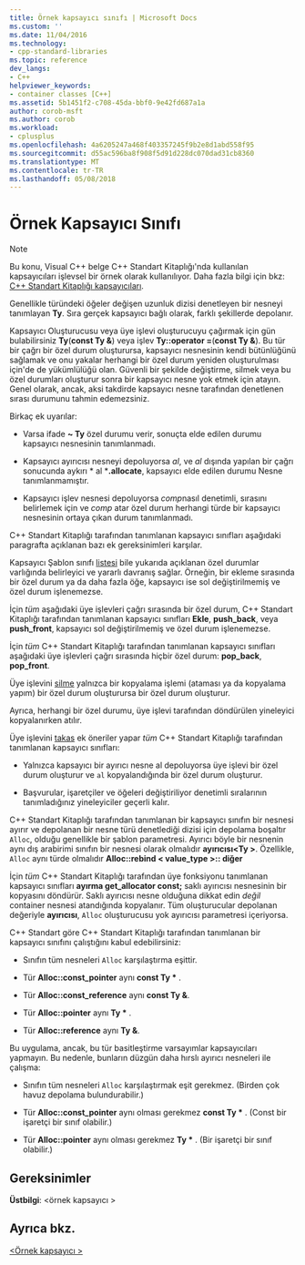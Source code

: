 ```yaml
---
title: Örnek kapsayıcı sınıfı | Microsoft Docs
ms.custom: ''
ms.date: 11/04/2016
ms.technology:
- cpp-standard-libraries
ms.topic: reference
dev_langs:
- C++
helpviewer_keywords:
- container classes [C++]
ms.assetid: 5b1451f2-c708-45da-bbf0-9e42fd687a1a
author: corob-msft
ms.author: corob
ms.workload:
- cplusplus
ms.openlocfilehash: 4a6205247a468f403357245f9b2e8d1abd558f95
ms.sourcegitcommit: d55ac596ba8f908f5d91d228dc070dad31cb8360
ms.translationtype: MT
ms.contentlocale: tr-TR
ms.lasthandoff: 05/08/2018
---
```

# <a name="sample-container-class"></a>Örnek Kapsayıcı Sınıfı

> [!NOTE]
> Bu konu, Visual C++ belge C++ Standart Kitaplığı'nda kullanılan kapsayıcıları işlevsel bir örnek olarak kullanılıyor. Daha fazla bilgi için bkz: [C++ Standart Kitaplığı kapsayıcıları](../standard-library/stl-containers.md).

Genellikle türündeki öğeler değişen uzunluk dizisi denetleyen bir nesneyi tanımlayan **Ty**. Sıra gerçek kapsayıcı bağlı olarak, farklı şekillerde depolanır.

Kapsayıcı Oluşturucusu veya üye işlevi oluşturucuyu çağırmak için gün bulabilirsiniz **Ty**(**const Ty &**) veya işlev **Ty::operator =**(**const Ty &**). Bu tür bir çağrı bir özel durum oluşturursa, kapsayıcı nesnesinin kendi bütünlüğünü sağlamak ve onu yakalar herhangi bir özel durum yeniden oluşturulması için'de de yükümlülüğü olan. Güvenli bir şekilde değiştirme, silmek veya bu özel durumları oluşturur sonra bir kapsayıcı nesne yok etmek için atayın. Genel olarak, ancak, aksi takdirde kapsayıcı nesne tarafından denetlenen sırası durumunu tahmin edemezsiniz.

Birkaç ek uyarılar:

- Varsa ifade **~ Ty** özel durumu verir, sonuçta elde edilen durumu kapsayıcı nesnesinin tanımlanmadı.

- Kapsayıcı ayırıcısı nesneyi depoluyorsa *al*, ve *al* dışında yapılan bir çağrı sonucunda aykırı * al ***.allocate**, kapsayıcı elde edilen durumu Nesne tanımlanmamıştır.

- Kapsayıcı işlev nesnesi depoluyorsa *comp*nasıl denetimli, sırasını belirlemek için ve *comp* atar özel durum herhangi türde bir kapsayıcı nesnesinin ortaya çıkan durum tanımlanmadı.

C++ Standart Kitaplığı tarafından tanımlanan kapsayıcı sınıfları aşağıdaki paragrafta açıklanan bazı ek gereksinimleri karşılar.

Kapsayıcı Şablon sınıfı [listesi](../standard-library/list-class.md) bile yukarıda açıklanan özel durumlar varlığında belirleyici ve yararlı davranış sağlar. Örneğin, bir ekleme sırasında bir özel durum ya da daha fazla öğe, kapsayıcı ise sol değiştirilmemiş ve özel durum işlenemezse.

İçin *tüm* aşağıdaki üye işlevleri çağrı sırasında bir özel durum, C++ Standart Kitaplığı tarafından tanımlanan kapsayıcı sınıfları **Ekle**, **push_back**, veya **push_front**, kapsayıcı sol değiştirilmemiş ve özel durum işlenemezse.

İçin *tüm* C++ Standart Kitaplığı tarafından tanımlanan kapsayıcı sınıfları aşağıdaki üye işlevleri çağrı sırasında hiçbir özel durum: **pop_back**, **pop_front**.

Üye işlevini [silme](../standard-library/container-class-erase.md) yalnızca bir kopyalama işlemi (ataması ya da kopyalama yapım) bir özel durum oluşturursa bir özel durum oluşturur.

Ayrıca, herhangi bir özel durumu, üye işlevi tarafından döndürülen yineleyici kopyalanırken atılır.

Üye işlevini [takas](../standard-library/container-class-swap.md) ek öneriler yapar *tüm* C++ Standart Kitaplığı tarafından tanımlanan kapsayıcı sınıfları:

- Yalnızca kapsayıcı bir ayırıcı nesne al depoluyorsa üye işlevi bir özel durum oluşturur ve `al` kopyalandığında bir özel durum oluşturur.

- Başvurular, işaretçiler ve öğeleri değiştiriliyor denetimli sıralarının tanımladığınız yineleyiciler geçerli kalır.

C++ Standart Kitaplığı tarafından tanımlanan bir kapsayıcı sınıfın bir nesnesi ayırır ve depolanan bir nesne türü denetlediği dizisi için depolama boşaltır `Alloc`, olduğu genellikle bir şablon parametresi. Ayırıcı böyle bir nesnenin aynı dış arabirimi sınıfın bir nesnesi olarak olmalıdır **ayırıcısı\<Ty >**. Özellikle, `Alloc` aynı türde olmalıdır **Alloc::rebind < value_type >:: diğer**

İçin *tüm* C++ Standart Kitaplığı tarafından üye fonksiyonu tanımlanan kapsayıcı sınıfları **ayırma get_allocator const;** saklı ayırıcısı nesnesinin bir kopyasını döndürür. Saklı ayırıcısı nesne olduğuna dikkat edin *değil* container nesnesi atandığında kopyalanır. Tüm oluşturucular depolanan değeriyle **ayırıcısı**, `Alloc` oluşturucusu yok ayırıcısı parametresi içeriyorsa.

C++ Standart göre C++ Standart Kitaplığı tarafından tanımlanan bir kapsayıcı sınıfını çalıştığını kabul edebilirsiniz:

- Sınıfın tüm nesneleri `Alloc` karşılaştırma eşittir.

- Tür **Alloc::const_pointer** aynı **const Ty \*** .

- Tür **Alloc::const_reference** aynı **const Ty &**.

- Tür **Alloc::pointer** aynı **Ty \*** .

- Tür **Alloc::reference** aynı **Ty &**.

Bu uygulama, ancak, bu tür basitleştirme varsayımlar kapsayıcıları yapmayın. Bu nedenle, bunların düzgün daha hırslı ayırıcı nesneleri ile çalışma:

- Sınıfın tüm nesneleri `Alloc` karşılaştırmak eşit gerekmez. (Birden çok havuz depolama bulundurabilir.)

- Tür **Alloc::const_pointer** aynı olması gerekmez **const Ty \*** . (Const bir işaretçi bir sınıf olabilir.)

- Tür **Alloc::pointer** aynı olması gerekmez **Ty \*** . (Bir işaretçi bir sınıf olabilir.)

## <a name="requirements"></a>Gereksinimler

**Üstbilgi**: \<örnek kapsayıcı >

## <a name="see-also"></a>Ayrıca bkz.

[\<Örnek kapsayıcı >](../standard-library/sample-container.md)<br/>
